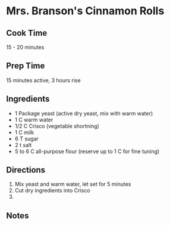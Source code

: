 # Mrs. Branson's Cinnamon Rolls

## Cook Time
15 - 20 minutes

## Prep Time
15 minutes active, 3 hours rise

## Ingredients
- 1 Package yeast (active dry yeast, mix with warm water)
- 1 C warm water
- 1/2 C Crisco (vegetable shortning)
- 1 C milk
- 6 T sugar
- 2 t salt
- 5 to 6 C all-purpose flour (reserve up to 1 C for fine tuning)

## Directions
1. Mix yeast and warm water, let set for 5 minutes
2. Cut dry ingredients into Crisco
3. 

## Notes
